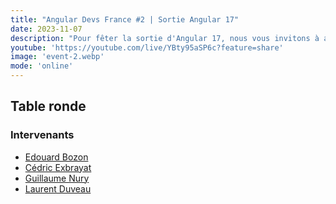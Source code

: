 ```yaml
---
title: "Angular Devs France #2 | Sortie Angular 17"
date: 2023-11-07
description: "Pour fêter la sortie d'Angular 17, nous vous invitons à assister à une table ronde réunissant plusieurs développeurs Angular afin d'échanger sur les nouvelles features, les changements et les moyens d'en faciliter l'apprentissage."
youtube: 'https://youtube.com/live/YBty95aSP6c?feature=share'
image: 'event-2.webp'
mode: 'online'
---
```


## Table ronde

### Intervenants

- [Edouard Bozon](https://twitter.com/edbzn)
- [Cédric Exbrayat](https://www.linkedin.com/in/exbrayatcedric/)
- [Guillaume Nury](https://twitter.com/Ebrithil30)
- [Laurent Duveau](https://www.linkedin.com/in/laurentduveau/)

